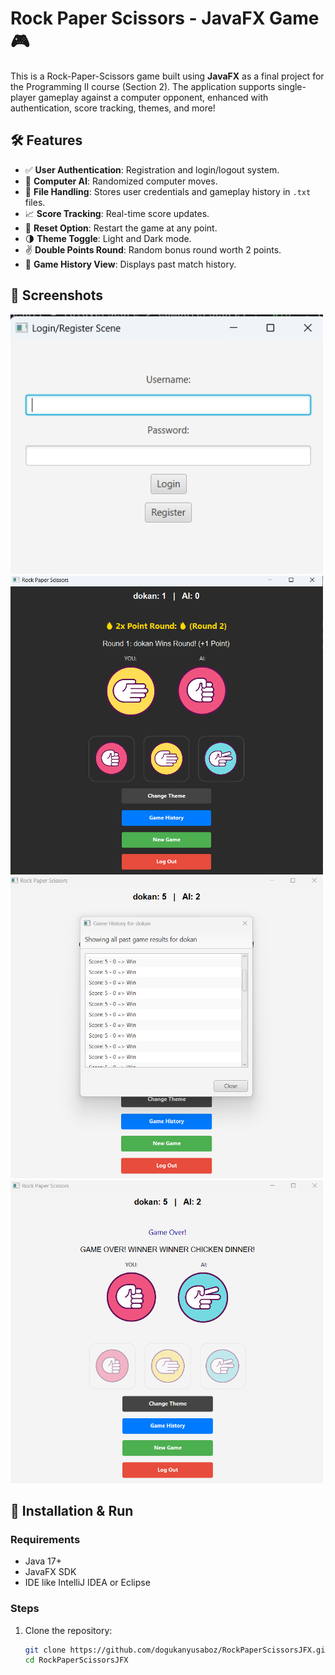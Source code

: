 # Rock Paper Scissors - JavaFX Game 🎮

This is a Rock-Paper-Scissors game built using **JavaFX** as a final project for the Programming II course (Section 2). The application supports single-player gameplay against a computer opponent, enhanced with authentication, score tracking, themes, and more!

## 🛠 Features

- ✅ **User Authentication**: Registration and login/logout system.
- 🎲 **Computer AI**: Randomized computer moves.
- 💾 **File Handling**: Stores user credentials and gameplay history in `.txt` files.
- 📈 **Score Tracking**: Real-time score updates.
- 🔁 **Reset Option**: Restart the game at any point.
- 🌗 **Theme Toggle**: Light and Dark mode.
- ✌️ **Double Points Round**: Random bonus round worth 2 points.
- 📜 **Game History View**: Displays past match history.


## 📸 Screenshots
<img src="screenshots/login.png" width="500">
<img src="screenshots/game.png" width="500">
<img src="screenshots/history.png" width="500">
<img src="screenshots/endgame.png" width="500">



## 🚀 Installation & Run

### Requirements
- Java 17+
- JavaFX SDK
- IDE like IntelliJ IDEA or Eclipse

### Steps
1. Clone the repository:
   ```bash
   git clone https://github.com/dogukanyusaboz/RockPaperScissorsJFX.git
   cd RockPaperScissorsJFX
